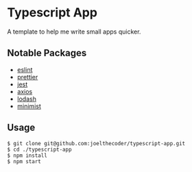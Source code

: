 # Typescript App

A template to help me write small apps quicker.

## Notable Packages

- [eslint](https://github.com/eslint/eslint)
- [prettier](https://github.com/prettier/prettier)
- [jest](https://github.com/facebook/jest)
- [axios](https://github.com/axios/axios)
- [lodash](https://github.com/lodash/lodash)
- [minimist](https://github.com/substack/minimist)

## Usage

```shell
$ git clone git@github.com:joelthecoder/typescript-app.git
$ cd ./typescript-app
$ npm install
$ npm start
```
